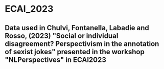 # ECAI_2023

## Data used in Chulvi, Fontanella, Labadie and Rosso, (2023) "Social or individual disagreement? Perspectivism in the annotation of sexist jokes" presented in the workshop "NLPerspectives" in  ECAI2023

